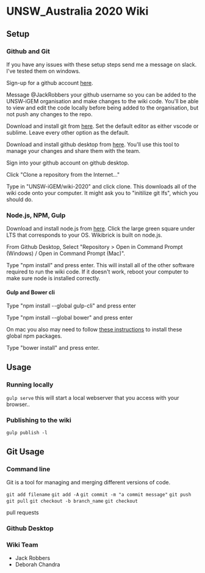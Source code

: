 # UNSW_Australia 2020 Wiki

## Setup

### Github and Git
If you have any issues with these setup steps send me a message on slack. I've tested them on windows.

Sign-up for a github account [here](https://github.com/join).

Message @JackRobbers your github username so you can be added to the UNSW-iGEM organisation and make changes to the wiki code. You'll be able to view and edit the code locally before being added to the organisation, but not push any changes to the repo.

Download and install git from [here](https://git-scm.com/downloads). Set the default editor as either vscode or sublime. Leave every other option as the default.

Download and install github desktop from [here](https://desktop.github.com/). You'll use this tool to manage your changes and share them with the team.

Sign into your github account on github desktop.

Click "Clone a repository from the Internet..."

Type in "UNSW-iGEM/wiki-2020" and click clone. This downloads all of the wiki code onto your computer. It might ask you to "initilize git lfs", which you should do.

### Node.js, NPM, Gulp

Download and install node.js from [here](https://nodejs.org/en/download/). Click the large green square under LTS that corresponds to your OS. Wikibrick is built on node.js.

From Github Desktop, Select "Repository > Open in Command Prompt (Windows) / Open in Command Prompt (Mac)".

Type "npm install" and press enter. This will install all of the other software required to run the wiki code. If it doesn't work, reboot your computer to make sure node is installed correctly.


#### Gulp and Bower cli

Type "npm install --global gulp-cli" and press enter

Type "npm install --global bower" and press enter

On mac you also may need to follow [these instructions](https://docs.npmjs.com/resolving-eacces-permissions-errors-when-installing-packages-globally#manually-change-npms-default-directory) to install these global npm packages.

Type "bower install" and press enter.

## Usage

### Running locally

```gulp serve```
this will start a local webserver that you access with your browser..

### Publishing to the wiki

```gulp publish -l```

## Git Usage

### Command line

Git is a tool for managing and merging different versions of code.

`git add filename`
`git add -A`
`git commit -m "a commit message"`
`git push`
`git pull`
`git checkout -b branch_name`
`git checkout`

pull requests

### Github Desktop

### Wiki Team

* Jack Robbers
* Deborah Chandra
